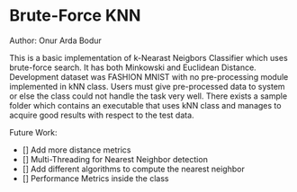# Brute-Force KNN 

Author: Onur Arda Bodur

This is a basic implementation of k-Nearast Neigbors Classifier which uses brute-force search. It has both Minkowski and Euclidean Distance.
Development dataset was FASHION MNIST with no pre-processing module implemented in kNN class. Users must give pre-processed data to system or else the
class could not handle the task very well. There exists a sample folder which contains an executable that uses kNN class and manages to acquire good results
with respect to the test data. 

Future Work:

- [] Add more distance metrics
- [] Multi-Threading for Nearest Neighbor detection
- [] Add different algorithms to compute the nearest neighbor
- [] Performance Metrics inside the class
